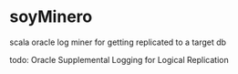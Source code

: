 # soyMinero
scala oracle log miner for getting replicated to a target db 

todo:
Oracle Supplemental Logging for Logical Replication
